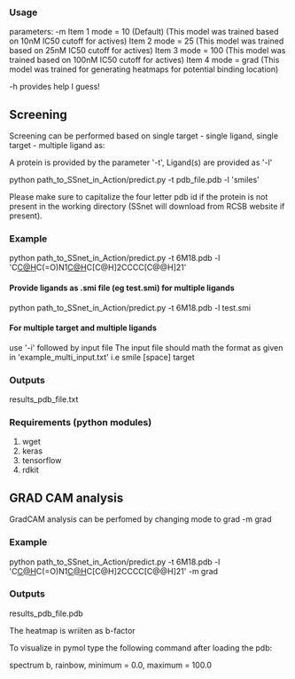 
### Usage

parameters:
-m <mode>
    Item 1 mode = 10 (Default)
        (This model was trained based on 10nM IC50 cutoff for actives)
    Item 2 mode = 25
        (This model was trained based on 25nM IC50 cutoff for actives)
    Item 3 mode = 100
        (This model was trained based on 100nM IC50 cutoff for actives)
    Item 4 mode = grad
        (This model was trained for generating heatmaps for potential binding location)
  
 -h
    provides help I guess!


## Screening
Screening can be performed based on single target - single ligand, single target - multiple ligand as: 

A protein is provided by the parameter '-t',
Ligand(s) are provided as '-l' 

python path_to_SSnet_in_Action/predict.py -t pdb_file.pdb -l 'smiles'

Please make sure to capitalize the four letter pdb id if the protein is not present in the working directory (SSnet will download from RCSB website if present).

### Example

python path_to_SSnet_in_Action/predict.py -t 6M18.pdb -l 'C[C@H](N[C@@H](CCc1ccccc1)C(=O)O)C(=O)N1[C@H](C(=O)O)C[C@H]2CCCC[C@@H]21'


#### Provide ligands as .smi file (eg test.smi) for multiple ligands

python path_to_SSnet_in_Action/predict.py -t 6M18.pdb -l test.smi

#### For multiple target and multiple ligands

use '-i' followed by input file
The input file should math the format as given in 'example_multi_input.txt'
i.e smile [space] target


### Outputs

results_pdb_file.txt

### Requirements (python modules)

1) wget
2) keras
3) tensorflow
4) rdkit





## GRAD CAM analysis

GradCAM analysis can be perfomed by changing mode to grad
-m grad

### Example

python path_to_SSnet_in_Action/predict.py -t 6M18.pdb -l 'C[C@H](N[C@@H](CCc1ccccc1)C(=O)O)C(=O)N1[C@H](C(=O)O)C[C@H]2CCCC[C@@H]21' -m grad

### Outputs

results_pdb_file.pdb

The heatmap is wriiten as b-factor

To visualize in pymol type the following command after loading the pdb:

spectrum b, rainbow, minimum = 0.0, maximum = 100.0



